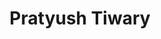---
# Display name
title: Pratyush Tiwary

weight: 33

# Is this the primary user of the site?
superuser: false

# Role/position/tagline
role: Faculty

# Organizations/Affiliations to show in About widget
organizations:
- name: University of Maryland, College Park
  url: https://umd.edu

# Social/Academic Networking
# For available icons, see: https://sourcethemes.com/academic/docs/page-builder/#icons
#   For an email link, use "fas" icon pack, "envelope" icon, and a link in the
#   form "mailto:your-email@example.com" or "/#contact" for contact widget.
social:
- icon: globe
  icon_pack: fas
  link: 'https://sites.google.com/site/pratyushtiwary/'
- icon: envelope
  icon_pack: fas
  link: 'mailto:ptiwary@umd.edu'
- icon: linkedin
  icon_pack: fab
  link: 'https://www.linkedin.com/in/pratyush-tiwary-453a0a126/'
- icon: google-scholar
  icon_pack: ai
  link: https://scholar.google.com/citations?user=v-NQD2cAAAAJ&hl=en
- icon: github
  icon_pack: fab
  link: https://github.com/tiwarylab
# - icon: orcid
#   icon_pack: fab
#   link: 
- icon: twitter
  icon_pack: fab
  link: https://twitter.com/tiwarylab


# Link to a PDF of your resume/CV.
# To use: copy your resume to `static/media/resume.pdf`, enable `ai` icons in `params.toml`, 
# and uncomment the lines below.
# - icon: cv
#   icon_pack: ai
#   link: media/resume.pdf


# Highlight the author in author lists? (true/false)
highlight_name: true

user_groups:
- Senior Personnel
---